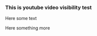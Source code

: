 <!---
<title>Image test</title>
<description>Lets try if the script can access this</description>
<keywords>Test</keywords>
<author>Tapio Salonen</author>
--->
### This is youtube video visibility test

Here some text

<youtube x8ylQlc8p04/>

Here something more